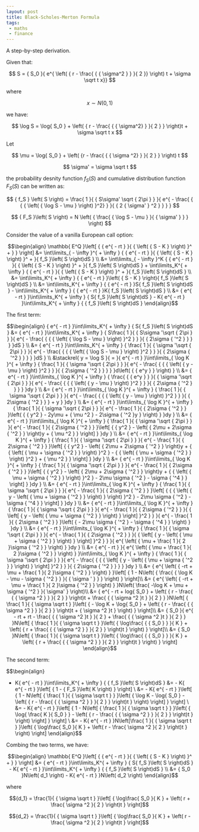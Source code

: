 ```yaml
---
layout: post
title: Black-Scholes-Merton Formula
tags:
 - maths
 - finance
---
```


A step-by-step derivation.

Given that:

$$ S = { S_0 }{ e^{ \left( { r - \frac{ { { \sigma^2 } } }{ 2 }} \right) t + \sigma \sqrt t x}} $$

where

$$x \sim N(0,1)$$

we have:

$$ \log S = \log{ S_0 } + \left( { r - \frac{ { { \sigma^2} } }{ 2 } } \right)t + \sigma \sqrt t x $$

Let 

$$ \mu  = \log{ S_0 } + \left( {r - \frac{ { { \sigma ^2} } }{ 2 } } \right) t $$ 

$$ \sigma' = \sigma \sqrt t $$

the probability desnity function $f_S(S)$ and cumulative distribution function $F_S(S)$ can be written as:

$$ { f_S } \left( S \right) = \frac{ 1 }{ { S\sigma' \sqrt { 2\pi } } }{ e^{ - \frac{ { { { \left( { \log S - \mu } \right) }^2} } }{ { 2 { \sigma' } ^2 } } } } $$

$$ { F_S }\left( S \right) = N \left( { \frac{ { \log S - \mu } }{ { \sigma' } } } \right) $$

Consider the value of a vanilla European call option:

$$\begin{align}
\mathbb{ E^Q }\left[ { { e^{  - rt } }{ { \left( { S - K } \right) }^ +  } } \right]
 &= \int\limits_{  - \infty  }^{  + \infty  } { { e^{  - rt } }{ { \left( { S - K } \right) }^ +  }{ f_S }\left( S \right)dS } \\
 &= \int\limits_{  - \infty  }^K { { e^{  - rt } }{ { \left( { S - K } \right) }^ +  }{ f_S }\left( S \right)dS }  + \int\limits_K^{  + \infty  } { { e^{  - rt } }{ { \left( { S - K } \right) }^ +  }{ f_S }\left( S \right)dS } \\
 &= \int\limits_K^{  + \infty  } { { e^{  - rt } }\left( { S - K } \right){ f_S }\left( S \right)dS } \\
 &= \int\limits_K^{  + \infty  } { { e^{  - rt } }S{ f_S }\left( S \right)dS }  - \int\limits_K^{  + \infty  } { { e^{  - rt } }K{ f_S }\left( S \right)dS } \\
 &= { e^{  - rt } }\int\limits_K^{  + \infty  } { S{ f_S }\left( S \right)dS }  - K{ e^{  - rt } }\int\limits_K^{  + \infty  } { { f_S }\left( S \right)dS } 
\end{align}$$

The first term:

$$\begin{align}
{ e^{  - rt } }\int\limits_K^{  + \infty  } { S{ f_S }\left( S \right)dS }
 &= { e^{  - rt } }\int\limits_K^{  + \infty  } { S\frac{ 1 }{ { S\sigma '\sqrt { 2\pi  }  } }{ e^{  - \frac{ { { { \left( { \log S - \mu  } \right) }^2 } } }{ { 2\sigma { '^2 } } } } }dS } \\
 &= { e^{  - rt } }\int\limits_K^{  + \infty  } { \frac{ 1 }{ { \sigma '\sqrt { 2\pi  }  } }{ e^{  - \frac{ { { { \left( { \log S - \mu  } \right) }^2 } } }{ { 2\sigma { '^2 } } } } }dS } \\
 &\stackrel{ y = \log S }{ = }{ e^{  - rt } }\int\limits_{ \log K }^{  + \infty  } { \frac{ 1 }{ { \sigma '\sqrt { 2\pi  }  } }{ e^{  - \frac{ { { { \left( { y - \mu  } \right) }^2 } } }{ { 2\sigma { '^2 } } } } }d\left( { { e^y } } \right) } \\
 &= { e^{  - rt } }\int\limits_{ \log K }^{  + \infty  } { \frac{ { { e^y } } }{ { \sigma '\sqrt { 2\pi  }  } }{ e^{  - \frac{ { { { \left( { y - \mu  } \right) }^2 } } }{ { 2\sigma { '^2 } } } } }dy } \\
 &= { e^{  - rt } }\int\limits_{ \log K }^{  + \infty  } { \frac{ 1 }{ { \sigma '\sqrt { 2\pi  }  } }{ e^{  - \frac{ { { { \left( { y - \mu  } \right) }^2 } } }{ { 2\sigma { '^2 } } } + y } }dy } \\
 &= { e^{  - rt } }\int\limits_{ \log K }^{  + \infty  } { \frac{ 1 }{ { \sigma '\sqrt { 2\pi  }  } }{ e^{  - \frac{ 1 }{ { 2\sigma { '^2 } } }\left( { { y^2 } - 2y\mu  + { \mu ^2 } - 2\sigma { '^2 }y } \right) } }dy } \\
 &= { e^{  - rt } }\int\limits_{ \log K }^{  + \infty  } { \frac{ 1 }{ { \sigma '\sqrt { 2\pi  }  } }{ e^{  - \frac{ 1 }{ { 2\sigma { '^2 } } }\left[ { { y^2 } - \left( { 2\mu  + 2\sigma { '^2 } } \right)y + { \mu ^2 } } \right] } }dy } \\
 &= { e^{  - rt } }\int\limits_{ \log K }^{  + \infty  } { \frac{ 1 }{ { \sigma '\sqrt { 2\pi  }  } }{ e^{  - \frac{ 1 }{ { 2\sigma { '^2 } } }\left[ { { y^2 } - \left( { 2\mu  + 2\sigma { '^2 } } \right)y + { { \left( { \mu  + \sigma { '^2 } } \right) }^2 } - { { \left( { \mu  + \sigma { '^2 } } \right) }^2 } + { \mu ^2 } } \right] } }dy } \\
 &= { e^{  - rt } }\int\limits_{ \log K }^{  + \infty  } { \frac{ 1 }{ { \sigma '\sqrt { 2\pi  }  } }{ e^{  - \frac{ 1 }{ { 2\sigma { '^2 } } }\left[ { { y^2 } - \left( { 2\mu  + 2\sigma { '^2 } } \right)y + { { \left( { \mu  + \sigma { '^2 } } \right) }^2 } - 2\mu \sigma { '^2 } - \sigma { '^4 } } \right] } }dy } \\
 &= { e^{  - rt } }\int\limits_{ \log K }^{  + \infty  } { \frac{ 1 }{ { \sigma '\sqrt { 2\pi  }  } }{ e^{  - \frac{ 1 }{ { 2\sigma { '^2 } } }\left[ { { { \left( { y - \left( { \mu  + \sigma { '^2 } } \right) } \right) }^2 } - 2\mu \sigma { '^2 } - \sigma { '^4 } } \right] } }dy } \\
 &= { e^{  - rt } }\int\limits_{ \log K }^{  + \infty  } { \frac{ 1 }{ { \sigma '\sqrt { 2\pi  }  } }{ e^{  - \frac{ 1 }{ { 2\sigma { '^2 } } }{ { \left[ { y - \left( { \mu  + \sigma { '^2 } } \right) } \right] }^2 } } }{ e^{  - \frac{ 1 }{ { 2\sigma { '^2 } } }\left( {  - 2\mu \sigma { '^2 } - \sigma { '^4 } } \right) } }dy } \\
 &= { e^{  - rt } }\int\limits_{ \log K }^{  + \infty  } { \frac{ 1 }{ { \sigma '\sqrt { 2\pi  }  } }{ e^{  - \frac{ 1 }{ { 2\sigma { '^2 } } }{ { \left[ { y - \left( { \mu  + \sigma { '^2 } } \right) } \right] }^2 } } }{ e^{ \left( { \mu  + \frac{ 1 }{ 2 }\sigma { '^2 } } \right) } }dy } \\
 &= { e^{  - rt } }{ e^{ \left( { \mu  + \frac{ 1 }{ 2 }\sigma { '^2 } } \right) } }\int\limits_{ \log K }^{  + \infty  } { \frac{ 1 }{ { \sigma '\sqrt { 2\pi  }  } }{ e^{  - \frac{ { { { \left[ { y - \left( { \mu  + \sigma { '^2 } } \right) } \right] }^2 } } }{ { 2\sigma { '^2 } } } } }dy } \\
 &= { e^{ \left( { -rt + \mu  + \frac{ 1 }{ 2 }\sigma { '^2 } } \right) } }\left[ { 1 - N\left( { \frac{ { \log K - \mu  - \sigma { '^2 } } }{ { \sigma ' } } } \right) } \right]\\
 &= { e^{ \left( { -rt + \mu  + \frac{ 1 }{ 2 }\sigma { '^2 } } \right) } }N\left( \frac{ -\log K + \mu + \sigma { '^2 } }{ \sigma' } \right)\\
 &= { e^{ - rt + log{ S_0 } + \left( { r - \frac{ { { \sigma ^2 } } }{ 2 } } \right)t + \frac{ { { \sigma ^2 }t } }{ 2 } } }N\left[ { \frac{ 1 }{ { \sigma \sqrt t  } }\left( {  - \log K + \log{ S_0 } + \left( { r - \frac{ { { \sigma ^2 } } }{ 2 } } \right)t + { \sigma ^2 }t } \right) } \right]\\
 &= { S_0 }{ e^{ - rt + rt - \frac{ { { \sigma ^2 }t } }{ 2 } + \frac{ { { \sigma ^2 }t } }{ 2 } } }N\left[ { \frac{ 1 }{ { \sigma \sqrt t  } }\left( { \log\frac{ { { S_0 } } }{ K } + \left( { r + \frac{ { { \sigma ^2 } } }{ 2 } } \right)t } \right) } \right]\\
 &= { S_0 }N\left[ { \frac{ 1 }{ { \sigma \sqrt t  } }\left( { \log\frac{ { { S_0 } } }{ K } + \left( { r + \frac{ { { \sigma ^2 } } }{ 2 } } \right)t } \right) } \right]
\end{align}$$


The second term:

$$\begin{align}
 - K{ e^{  - rt } }\int\limits_K^{  + \infty  } { { f_S }\left( S \right)dS } 
 &=  - K{ e^{  - rt } }\left[ { 1 - { F_S }\left( K \right) } \right] \\
 &=  - K{ e^{  - rt } }\left[ { 1 - N\left[ { \frac{ 1 }{ { \sigma \sqrt t  } } }\left( { \log K - \log{ S_0 } - \left( { r - \frac{ { { \sigma ^2 } } }{ 2 } } \right)t } \right) \right] } \right] \\
 &=  - K{ e^{  - rt } }\left[ { 1 - N\left[ { \frac{ 1 }{ { \sigma \sqrt t  } } }\left( { \log{ \frac{ K }{ S_0 } } - \left( { r - \frac{ { { \sigma ^2 } } }{ 2 } } \right)t } \right) \right] } \right] \\
 &=  - K{ e^{  - rt } }N\left[\frac{ 1 }{ { \sigma \sqrt t } }\left( { \log\frac{ S_0 }{ K } + \left( r - \frac{ \sigma ^2 }{ 2 } \right)t } \right) \right]
\end{align}$$

Combing the two terms, we have:

$$\begin{align}
\mathbb{ E^Q }\left[ { { e^{  - rt } }{ { \left( { S - K } \right) }^ +  } } \right]
 &= { e^{  - rt } }\int\limits_K^{  + \infty  } { S{ f_S }\left( S \right)dS }  - K{ e^{  - rt } }\int\limits_K^{  + \infty  } { { f_S }\left( S \right)dS } \\
 &= { S_0 }N\left( d_1 \right) - K{ e^{  - rt } }N\left( d_2 \right)
\end{align}$$

where

$${d_1} = \frac{1}{ { \sigma \sqrt t } }\left[ { \log\frac{ S_0 }{ K } + \left( r + \frac{ \sigma ^2 }{ 2 } \right)t } \right]$$

$${d_2} = \frac{1}{ { \sigma \sqrt t } }\left[ { \log\frac{ S_0 }{ K } + \left( r - \frac{ \sigma ^2 }{ 2 } \right)t } \right]$$
